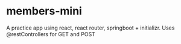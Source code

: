 # members-mini
A practice app using react, react router, springboot + initializr. Uses @restControllers for GET and POST